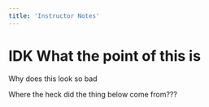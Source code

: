 ```yaml
---
title: 'Instructor Notes'
---
```


# IDK What the point of this is

Why does this look so bad 

Where the heck did the thing below come from???
